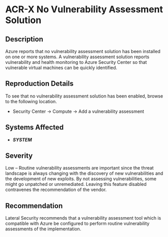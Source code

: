 ACR-X No Vulnerability Assessment Solution
==========================================

Description
-----------
Azure reports that no vulnerability assessment solution has been installed on one or more systems. A vulnerability assessment solution reports vulnerability and health monitoring to Azure Security Center so that vulnerable virtual machines can be quickly identified.

Reproduction Details
--------------------
To see that no vulnerability assessment solution has been enabled, browse to the following location.
* Security Center -> Compute -> Add a vulnerability assessment

Systems Affected
----------------
  * ***SYSTEM***

Severity
--------
Low – Routine vulnerability assessments are important since the threat landscape is always changing with the discovery of new vulnerabilities and the development of new exploits. By not assessing vulnerabilities, some might go unpatched or unremediated. Leaving this feature disabled contravenes the recommendation of the vendor.

Recommendation
--------------
Lateral Security recommends that a vulnerability assessment tool which is compatible with Azure be configured to perform routine vulnerability assessments of the implementation.
